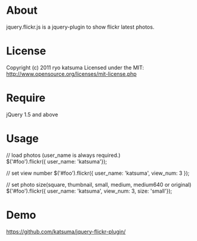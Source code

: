 # About

jquery.flickr.js is a jquery-plugin to show flickr latest photos.


# License

Copyright (c) 2011 ryo katsuma
Licensed under the MIT:
http://www.opensource.org/licenses/mit-license.php


# Require

jQuery 1.5 and above


# Usage

// load photos (user_name is always required.)  
      $('#foo').flickr({ user_name: 'katsuma'});

// set view number
      $('#foo').flickr({ user_name: 'katsuma', view_num: 3 });  

// set photo size(square, thumbnail, small, medium, medium640 or original)  
      $('#foo').flickr({ user_name: 'katsuma', view_num: 3, size: 'small'});


# Demo

https://github.com/katsuma/jquery-flickr-plugin/